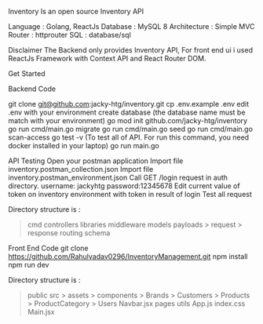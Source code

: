 
Inventory
Is an open source Inventory API

Language : Golang, ReactJs
Database : MySQL 8
Architecture : Simple MVC
Router : httprouter
SQL : database/sql

Disclaimer
The Backend only provides Inventory API, For front end ui i used 
ReactJs Framework with Context API and React Router DOM.

Get Started

Backend Code

git clone git@github.com:jacky-htg/inventory.git
cp .env.example .env
edit .env with your environment
create database (the database name must be match with your environment)
go mod init github.com/jacky-htg/inventory
go run cmd/main.go migrate
go run cmd/main.go seed
go run cmd/main.go scan-access
go test -v (To test all of API. For run this command, you need docker installed in your laptop)
go run main.go

API Testing
Open your postman application
Import file inventory.postman_collection.json
Import file inventory.postman_environment.json
Call GET /login request in auth directory. username: jackyhtg password:12345678
Edit current value of token on inventory environment with token in result of login
Test all request

Directory structure is :

> cmd
> controllers
> libraries
> middleware
> models
> payloads
    > request
    > response
> routing
> schema 

Front End Code 
git clone https://github.com/Rahulyadav0296/InventoryManagement.git
npm install 
npm run dev

Directory structure is :

> public
> src
    > assets
    > components
          > Brands
          > Customers 
          > Products
          > ProductCategory
          > Users
          Navbar.jsx
> pages
> utils
> App.js
> index.css
> Main.jsx
